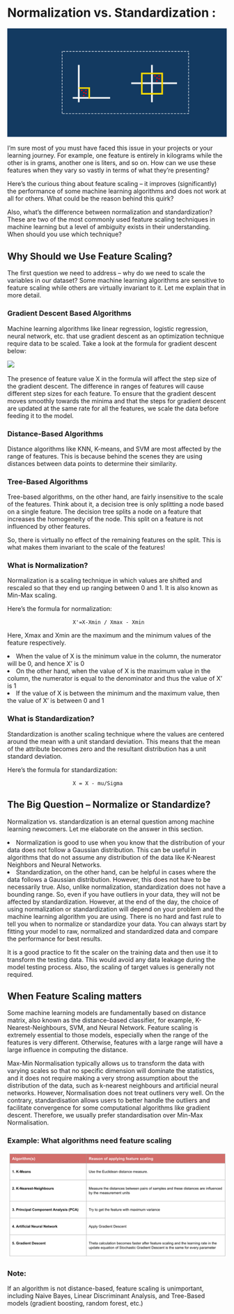 # Normalization vs. Standardization : 

![](Feature-image-Normalization.png)

I’m sure most of you must have faced this issue in your projects or your learning journey. For example, one feature is entirely in kilograms while the other is in grams, another one is liters, and so on. How can we use these features when they vary so vastly in terms of what they’re presenting?

Here’s the curious thing about feature scaling – it improves (significantly) the performance of some machine learning algorithms and does not work at all for others. What could be the reason behind this quirk?

Also, what’s the difference between normalization and standardization? These are two of the most commonly used feature scaling techniques in machine learning but a level of ambiguity exists in their understanding. When should you use which technique?

## Why Should we Use Feature Scaling?

The first question we need to address – why do we need to scale the variables in our dataset? Some machine learning algorithms are sensitive to feature scaling while others are virtually invariant to it. Let me explain that in more detail.


### Gradient Descent Based Algorithms
Machine learning algorithms like linear regression, logistic regression, neural network, etc. that use gradient descent as an optimization technique require data to be scaled. Take a look at the formula for gradient descent below:

![](gd.png)

The presence of feature value X in the formula will affect the step size of the gradient descent. The difference in ranges of features will cause different step sizes for each feature. To ensure that the gradient descent moves smoothly towards the minima and that the steps for gradient descent are updated at the same rate for all the features, we scale the data before feeding it to the model.

### Distance-Based Algorithms

Distance algorithms like KNN, K-means, and SVM are most affected by the range of features. This is because behind the scenes they are using distances between data points to determine their similarity.

### Tree-Based Algorithms

Tree-based algorithms, on the other hand, are fairly insensitive to the scale of the features. Think about it, a decision tree is only splitting a node based on a single feature. The decision tree splits a node on a feature that increases the homogeneity of the node. This split on a feature is not influenced by other features.

So, there is virtually no effect of the remaining features on the split. This is what makes them invariant to the scale of the features!

### What is Normalization?
Normalization is a scaling technique in which values are shifted and rescaled so that they end up ranging between 0 and 1. It is also known as Min-Max scaling.

Here’s the formula for normalization:

                         X'=X-Xmin / Xmax - Xmin 

Here, Xmax and Xmin are the maximum and the minimum values of the feature respectively.

<li> When the value of X is the minimum value in the column, the numerator will be 0, and hence X’ is 0
<li>On the other hand, when the value of X is the maximum value in the column, the numerator is equal to the denominator and thus the value of X’ is 1
<li>If the value of X is between the minimum and the maximum value, then the value of X’ is between 0 and 1</li>
 

### What is Standardization?

Standardization is another scaling technique where the values are centered around the mean with a unit standard deviation. This means that the mean of the attribute becomes zero and the resultant distribution has a unit standard deviation.

Here’s the formula for standardization:
 
                         X = X - mu/Sigma
                         
## The Big Question – Normalize or Standardize?

Normalization vs. standardization is an eternal question among machine learning newcomers. Let me elaborate on the answer in this section.

<li>Normalization is good to use when you know that the distribution of your data does not follow a Gaussian distribution. This can be useful in algorithms that do not assume any distribution of the data like K-Nearest Neighbors and Neural Networks.</li>

<li> Standardization, on the other hand, can be helpful in cases where the data follows a Gaussian distribution. However, this does not have to be necessarily true. Also, unlike normalization, standardization does not have a bounding range. So, even if you have outliers in your data, they will not be affected by standardization.
However, at the end of the day, the choice of using normalization or standardization will depend on your problem and the machine learning algorithm you are using. There is no hard and fast rule to tell you when to normalize or standardize your data. You can always start by fitting your model to raw, normalized and standardized data and compare the performance for best results.


 It is a good practice to fit the scaler on the training data and then use it to transform the testing data. This would avoid any data leakage during the model testing process. Also, the scaling of target values is generally not required.   
 
## When Feature Scaling matters

Some machine learning models are fundamentally based on distance matrix, also known as the distance-based classifier, for example, K-Nearest-Neighbours, SVM, and Neural Network. Feature scaling is extremely essential to those models, especially when the range of the features is very different. Otherwise, features with a large range will have a large influence in computing the distance.

Max-Min Normalisation typically allows us to transform the data with varying scales so that no specific dimension will dominate the statistics, and it does not require making a very strong assumption about the distribution of the data, such as k-nearest neighbours and artificial neural networks. However, Normalisation does not treat outliners very well. On the contrary, standardisation allows users to better handle the outliers and facilitate convergence for some computational algorithms like gradient descent. Therefore, we usually prefer standardisation over Min-Max Normalisation.

### Example: What algorithms need feature scaling

![](ff.png)

### Note: 

If an algorithm is not distance-based, feature scaling is unimportant, including Naive Bayes, Linear Discriminant Analysis, and Tree-Based models (gradient boosting, random forest, etc.)
